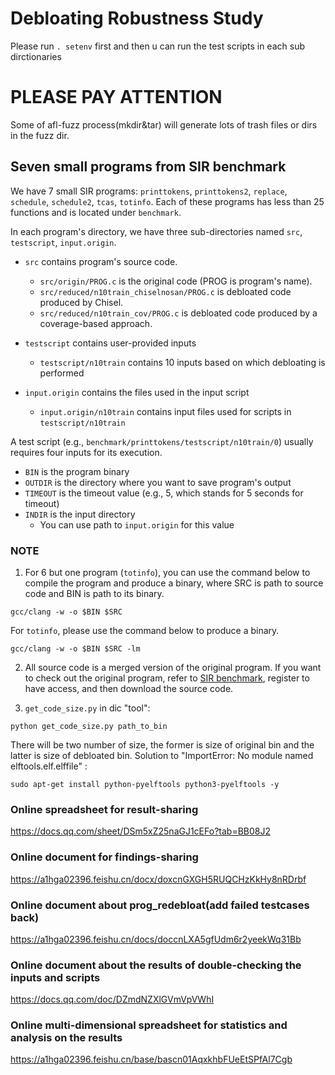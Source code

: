 # Debloating Robustness Study

Please run `. setenv` first and then u can run the test scripts in each sub dirctionaries

# PLEASE PAY ATTENTION

Some of afl-fuzz process(mkdir&tar) will generate lots of trash files or dirs in the fuzz dir. 

## Seven small programs from SIR benchmark

We have 7 small SIR programs: `printtokens`, `printtokens2`, `replace`, `schedule`, `schedule2`, `tcas`, `totinfo`. Each of these programs has less than 25 functions and is located under `benchmark`.

In each program's directory, we have three sub-directories named `src`, `testscript`, `input.origin`.
* `src` contains program's source code. 
  * `src/origin/PROG.c` is the original code (PROG is program's name).
  * `src/reduced/n10train_chiselnosan/PROG.c` is debloated code produced by Chisel.
  * `src/reduced/n10train_cov/PROG.c` is debloated code produced by a coverage-based approach.
 
* `testscript` contains user-provided inputs
  * `testscript/n10train` contains 10 inputs based on which debloating is performed
  
* `input.origin` contains the files used in the input script
  * `input.origin/n10train` contains input files used for scripts in `testscript/n10train`

A test script (e.g., `benchmark/printtokens/testscript/n10train/0`) usually requires four inputs for its execution.
* `BIN` is the program binary
* `OUTDIR` is the directory where you want to save program's output
* `TIMEOUT` is the timeout value (e.g., 5, which stands for 5 seconds for timeout)
* `INDIR` is the input directory
  * You can use path to `input.origin` for this value

### NOTE

1. For 6 but one program (`totinfo`), you can use the command below to compile the program and produce a binary, where SRC is path to source code and BIN is path to its binary.
```
gcc/clang -w -o $BIN $SRC
```
For `totinfo`, please use the command below to produce a binary.
```
gcc/clang -w -o $BIN $SRC -lm
```

2. All source code is a merged version of the original program. If you want to check out the original program, refer to [SIR benchmark](https://sir.csc.ncsu.edu/portal/index.php), register to have access, and then download the source code.

3. `get_code_size.py` in dic "tool":
```
python get_code_size.py path_to_bin  
```
   There will be two number of size, the former is size of original bin and the latter is size of debloated bin. 
   Solution to "ImportError: No module named elftools.elf.elffile" :    
```
sudo apt-get install python-pyelftools python3-pyelftools -y
```

### Online spreadsheet for result-sharing
https://docs.qq.com/sheet/DSm5xZ25naGJ1cEFo?tab=BB08J2

### Online document for findings-sharing

https://a1hga02396.feishu.cn/docx/doxcnGXGH5RUQCHzKkHy8nRDrbf
 
### Online document about prog_redebloat(add failed testcases back)
https://a1hga02396.feishu.cn/docs/doccnLXA5gfUdm6r2yeekWq31Bb

### Online document about the results of double-checking the inputs and scripts
https://docs.qq.com/doc/DZmdNZXlGVmVpVWhI

### Online multi-dimensional spreadsheet for statistics and analysis on the results
https://a1hga02396.feishu.cn/base/bascn01AqxkhbFUeEtSPfAl7Cgb

